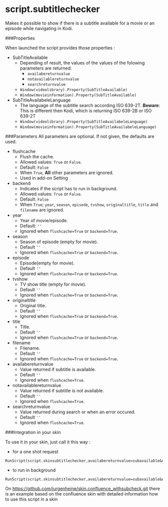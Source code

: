 script.subtitlechecker
======================

Makes it possible to show if there is a subtitle available for a movie or an episode while navigating in Kodi.

###Properties

When launched the script provides those properties :
* SubTitleAvailable  
	- Depending of result, the values of the values of the folowing parameters are returned: 
		- `availabereturnvalue`
		- `notavailablereturnvalue`
		- `searchreturnvalue`  
	- `Window(videolibrary).Property(SubTitleAvailable)`  
	- `Window(movieinformation).Property(SubTitleAvailable)`
* SubTitleAvailabeleLanguage  
	- The language of the subtitle search according ISO 639-2T. **Beware**: This is different then Kodi, which is returning ISO 639-2B or ISO 639-2T  
	- `Window(videolibrary).Property(SubTitleAvailabeleLanguage)`  
	- `Window(movieinformation).Property(SubTitleAvailabeleLanguage)`

###Parameters
All parameters are optional. If not given, the defaults are used.
*  flushcache   
	- Flush the cache.  
	- Allowed values: `True` or `False`.  
	- Default: `False`  
	- When `True`, **All** other parameters are ignored.  
	- Used in add-on Setting
*  backend  
	- Indicates if the script has to run in background.   
	- Allowed values: `True` or `False`.  
	- Default: `False`  
	- When `True`; `year`, `season`, `episode`, `tvshow`, `originaltitle`, `title` and `filename` are ignored. 
*  year  
	- Year of movie/episode.  
	- Default: `''`  
	- Ignored when `flushcache=True` or `backend=True`.
*  season  
	- Season of episode (empty for movie).  
	- Default `''`  
	- Ignored when `flushcache=True` or `backend=True`.
*  episode  
	- Episode(empty for movie).  
	- Default `''`  
	- Ignored when `flushcache=True` or `backend=True`.  
*  tvshow  
	- TV show title (empty for movie).  
	- Default `''`  
	- Ignored when `flushcache=True` or `backend=True`.  
*  originaltitle  
	- Original title.  
	- Default `''`  
	- Ignored when `flushcache=True` or `backend=True`.  
*  title  
	- Title.  
	- Default `''`  
	- Ignored when `flushcache=True` or `backend=True`.  
*  filename  
	- Filename.  
	- Default `''`  
	- Ignored when `flushcache=True` or `backend=True`.  
*  availabereturnvalue  
	- Value returned if subtitle is available.  
	- Default `''`  
	- Ignored when `flushcache=True`.
*  notavailablereturnvalue  
	- Value returned if subtitle is not available.  
	- Default `''`  
	- Ignored when `flushcache=True`.
*  searchreturnvalue  
	- Value returned during search or when an error occured.  
	- Default `''`  
	- Ignored when `flushcache=True`.  

###Integration in your skin

To use it in your skin, just call it this way :

* for a one shot request
```
RunScript(script.skinsubtitlechecker,availabereturnvalue=subavailable&notavailablereturnvalue=subnotavailable&searchreturnvalue=subunknown&year=$INFO[ListItem.Year]&season=$INFO[ListItem.Season]&episode=$INFO[ListItem.Episode]&tvshow=$INFO[ListItem.TVShowTitle]&originaltitle=$INFO[ListItem.OriginalTitle]&title=$INFO[ListItem.Title]&filename=$INFO[ListItem.FileName])
```   
* to run in background
```
RunScript(script.skinsubtitlechecker,availabereturnvalue=subavailable&notavailablereturnvalue=subnotavailable&searchreturnvalue=subunknown&backend=True)
```  

On https://github.com/jurgenheine/skin.confluence_withsubcheck.git there is an example based on the confluence skin with detailed information how to use this script in a skin
